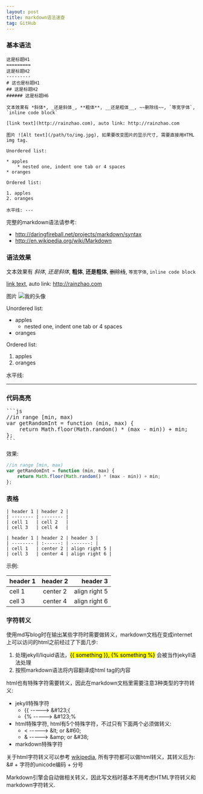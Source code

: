 ```yaml
---
layout: post
title: markdown语法速查
tag: GitHub
---
```


### 基本语法

```
这是标题H1
=========
这是标题H2
---------
# 这也是标题H1
## 这是标题H2
###### 这是标题H6

文本效果有 *斜体*, _还是斜体_, **粗体**, __还是粗体__, ~~删除线~~, `等宽字体`, `inline code block`

[link text](http://rainzhao.com), auto link: http://rainzhao.com

图片 ![Alt text](/path/to/img.jpg), 如果要改变图片的显示尺寸, 需要直接用HTML img tag.

Unordered list:

* apples
    * nested one, indent one tab or 4 spaces
* oranges

Ordered list:

1. apples
2. oranges

水平线: ---
```

完整的markdown语法请参考:

* <http://daringfireball.net/projects/markdown/syntax>
* <http://en.wikipedia.org/wiki/Markdown>

### 语法效果

文本效果有 *斜体*, _还是斜体_, **粗体**, __还是粗体__, ~~删除线~~, `等宽字体`, `inline code block`

[link text](http://rainzhao.com), auto link: http://rainzhao.com

图片 ![我的头像](http://www.gravatar.com/avatar/99596486c41ba580ab078690710a8807.jpg)

Unordered list:

* apples
    * nested one, indent one tab or 4 spaces
* oranges

Ordered list:

1. apples
2. oranges

水平线:

---

### 代码高亮

<pre>
```js
//in range [min, max)
var getRandomInt = function (min, max) {
    return Math.floor(Math.random() * (max - min)) + min;
};
```
</pre>

效果:

```js
//in range [min, max)
var getRandomInt = function (min, max) {
    return Math.floor(Math.random() * (max - min)) + min;
};
```

### 表格

```
| header 1 | header 2 |
| -------- | -------- |
| cell 1   | cell 2   |
| cell 3   | cell 4   |
```

```
| header 1 | header 2 | header 3 |
| -------- | :------: | -------: |
| cell 1   | center 2 | align right 5 |
| cell 3   | center 4 | align right 6 |
```

示例:

| header 1 | header 2 | header 3 |
| -------- | :------: | -------: |
| cell 1   | center 2 | align right 5 |
| cell 3   | center 4 | align right 6 |

### 字符转义

使用md写blog时在输出某些字符时需要做转义，markdown文档在变成internet上可以访问的html之前经过了下面几步:

1. 处理jekyll/liquid语法，<mark>&#123;{ something }}, &#123;% something %}</mark> 会被当作jekyll语法处理
2. 按照markdown语法将内容翻译成html tag的内容

html也有特殊字符需要转义，因此在markdown文档里需要注意3种类型的字符转义:

* jekyll特殊字符
    * &#123;&#123; -----> &#38;#123;{
    * &#123;% -----> &#38;#123;%
* html特殊字符, html有5个特殊字符，不过只有下面两个必须做转义:
    * &lt; -----> &amp;lt; or &amp;#60;
    * &amp; -----> &amp;amp; or &amp;#38;
* markdown特殊字符

关于html字符转义可以参考 [wikipedia](http://en.wikipedia.org/wiki/List_of_XML_and_HTML_character_entity_references#Predefined_entities_in_XML), 所有字符都可以做html转义，其转义后为: &amp;# + 字符的unicode编码 + 分号

Markdown引擎会自动做相关转义，因此写文档时基本不用考虑HTML字符转义和markdown字符转义.